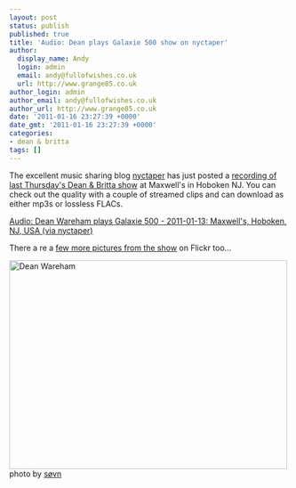 ```yaml
---
layout: post
status: publish
published: true
title: 'Audio: Dean plays Galaxie 500 show on nyctaper'
author:
  display_name: Andy
  login: admin
  email: andy@fullofwishes.co.uk
  url: http://www.grange85.co.uk
author_login: admin
author_email: andy@fullofwishes.co.uk
author_url: http://www.grange85.co.uk
date: '2011-01-16 23:27:39 +0000'
date_gmt: '2011-01-16 23:27:39 +0000'
categories:
- dean & britta
tags: []
---
```

<p>The excellent music sharing blog <a href="http://www.nyctaper.com">nyctaper</a> has just posted a <a href="http://www.nyctaper.com/?p=4902">recording of last Thursday's Dean & Britta show</a> at Maxwell's in Hoboken NJ. You can check out the quality with a couple of streamed clips and can download as either mp3s or lossless FLACs.</p>
<p><a href="http://www.nyctaper.com/?p=4902">Audio: Dean Wareham plays Galaxie 500 - 2011-01-13: Maxwell's, Hoboken, NJ, USA (via nyctaper)</a></p>
<p>There a re a <a href="http://www.flickr.com/photos/tags/lastfm:event%3D1774658/">few more pictures from the show</a> on Flickr too...</p>
<p><a href="http://www.flickr.com/photos/vegetablebrain/5356109577/" title="Dean Wareham by søvn., on Flickr"><img class="aligncenter" src="http://farm6.static.flickr.com/5123/5356109577_34e957fe2f.jpg" width="500" height="375" alt="Dean Wareham" /></a>photo by <a href="http://www.flickr.com/photos/vegetablebrain/">søvn</a></p>
